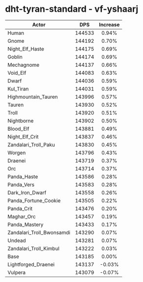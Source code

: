 # dht-tyran-standard - vf-yshaarj
| Actor | DPS | Increase |
|---|:---:|:---:|
|Human|144533|0.94%|
|Gnome|144192|0.70%|
|Night_Elf_Haste|144175|0.69%|
|Goblin|144174|0.69%|
|Mechagnome|144137|0.66%|
|Void_Elf|144083|0.63%|
|Dwarf|144036|0.59%|
|Kul_Tiran|144031|0.59%|
|Highmountain_Tauren|143996|0.57%|
|Tauren|143930|0.52%|
|Troll|143920|0.51%|
|Nightborne|143902|0.50%|
|Blood_Elf|143881|0.49%|
|Night_Elf_Crit|143837|0.46%|
|Zandalari_Troll_Paku|143830|0.45%|
|Worgen|143796|0.43%|
|Draenei|143719|0.37%|
|Orc|143714|0.37%|
|Panda_Haste|143586|0.28%|
|Panda_Vers|143583|0.28%|
|Dark_Iron_Dwarf|143558|0.26%|
|Panda_Fortune_Cookie|143505|0.22%|
|Panda_Crit|143476|0.20%|
|Maghar_Orc|143457|0.19%|
|Panda_Mastery|143433|0.17%|
|Zandalari_Troll_Bwonsamdi|143290|0.07%|
|Undead|143281|0.07%|
|Zandalari_Troll_Kimbul|143222|0.03%|
|Base|143185|0.00%|
|Lightforged_Draenei|143137|-0.03%|
|Vulpera|143079|-0.07%|
